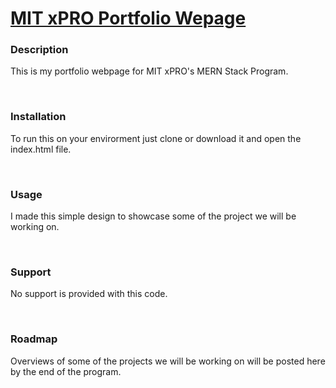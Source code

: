 <h1><a href="miltonjginebra.github.io">MIT xPRO Portfolio Wepage</a></h1>
<h3>Description</h3>
<p>This is my portfolio webpage for MIT xPRO's MERN Stack Program.</p>
<br>
<h3>Installation</h3>
<p>To run this on your envirorment just clone or download it and open the index.html file.</p>
<br>
<h3>Usage</h3>
<p>I made this simple design to showcase some of the project we will be working on.</p>
<br>
<h3>Support</h3>
<p>No support is provided with this code.</p>
<br>
<h3>Roadmap</h3>
<p>Overviews of some of the projects we will be working on will be posted here by the end of the program.</p>
